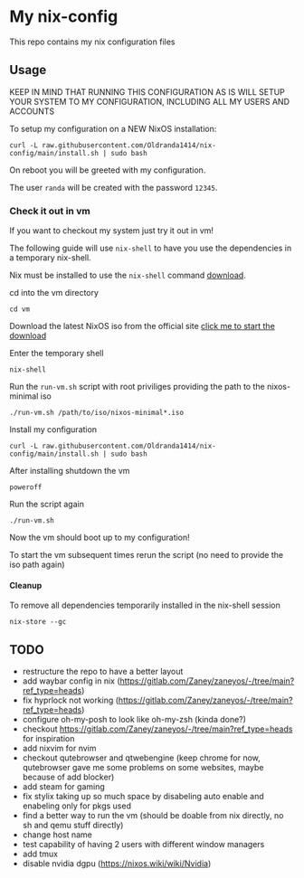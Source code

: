 # My nix-config

This repo contains my nix configuration files

## Usage

KEEP IN MIND THAT RUNNING THIS CONFIGURATION AS IS WILL SETUP YOUR SYSTEM TO MY CONFIGURATION, INCLUDING ALL MY USERS AND ACCOUNTS

To setup my configuration on a NEW NixOS installation:

`curl -L raw.githubusercontent.com/Oldranda1414/nix-config/main/install.sh | sudo bash`

On reboot you will be greeted with my configuration.

The user `randa` will be created with the password `12345`.

### Check it out in vm

If you want to checkout my system just try it out in vm!

The following guide will use `nix-shell` to have you use the dependencies in a temporary nix-shell.

Nix must be installed to use the `nix-shell` command [download](https://nixos.org/download/).

cd into the vm directory

`cd vm`

Download the latest NixOS iso from the official site [click me to start the download](https://channels.nixos.org/nixos-24.11/latest-nixos-gnome-x86_64-linux.iso)

Enter the temporary shell

`nix-shell`

Run the `run-vm.sh` script with root priviliges providing the path to the nixos-minimal iso

`./run-vm.sh /path/to/iso/nixos-minimal*.iso`

Install my configuration

`curl -L raw.githubusercontent.com/Oldranda1414/nix-config/main/install.sh | sudo bash`

After installing shutdown the vm

`poweroff`

Run the script again

`./run-vm.sh`

Now the vm should boot up to my configuration!

To start the vm subsequent times rerun the script (no need to provide the iso path again)

#### Cleanup

To remove all dependencies temporarily installed in the nix-shell session

`nix-store --gc`

## TODO

- restructure the repo to have a better layout
- add waybar config in nix (<https://gitlab.com/Zaney/zaneyos/-/tree/main?ref_type=heads>)
- fix hyprlock not working (<https://gitlab.com/Zaney/zaneyos/-/tree/main?ref_type=heads>)
- configure oh-my-posh to look like oh-my-zsh (kinda done?)
- checkout <https://gitlab.com/Zaney/zaneyos/-/tree/main?ref_type=heads> for inspiration
- add nixvim for nvim
- checkout qutebrowser and qtwebengine (keep chrome for now, qutebrowser gave me some problems on some websites, maybe because of add blocker)
- add steam for gaming
- fix stylix taking up so much space by disabeling auto enable and enabeling only for pkgs used
- find a better way to run the vm (should be doable from nix directly, no sh and qemu stuff directly)
- change host name
- test capability of having 2 users with different window managers
- add tmux
- disable nvidia dgpu (https://nixos.wiki/wiki/Nvidia)
